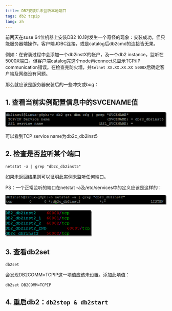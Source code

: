 ```yaml
---
title: DB2安装后未监听本地端口
tags: db2 tcpip
lang: zh
---
```


前两天在suse 64位机器上安装DB2 10.1时发生一个奇怪的现象：安装成功，但只能服务器端操作，客户端JDBC连接，或是catalog后db2cmd的连接皆无果。

例如：在安装过程中会添加一个db2instX的帐户，及一个db2 instance，监听在5000X端口。但客户端catalog完这个node再connect总显示TCP/IP communication错误。在检查完防火墙，并`telnet XX.XX.XX.XX 5000X`后确定客户端及网络没有问题。

那么就应该是服务器安装后的一些冲突或bug：

<!--more-->

## 1. 查看当前实例配置信息中的SVCENAME值

![](/images/201208/image.png)

可以看到TCP service name为db2c_db2inst5

## 2. 检查是否监听某个端口

```
netstat -a | grep "db2c_db2inst5"
```

如果未返回结果则可以证明此实例未监听任何端口。

PS：一个正常监听的端口在netstat -a及/etc/services中的定义应该是这样的：

![](/images/201208/image1.png)

![](/images/201208/image2.png)

## 3. 查看db2set

```
db2set
```

会发现DB2COMM=TCPIP这一项值应该未设置。添加此项值：

```
db2set DB2COMM=TCPIP
```

## 4. 重启db2：`db2stop & db2start`
